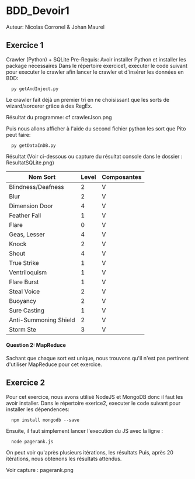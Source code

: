# BDD_Devoir1
Auteur: Nicolas Corronel & Johan Maurel

## Exercice 1

Crawler (Python) + SQLite
Pre-Requis: Avoir installer Python et installer les package nécessaires
Dans le répertoire exercice1, executer le code suivant pour executer le crawler afin lancer le crawler et d'insérer les données en BDD:
```
  py getAndInject.py
```
Le crawler fait déjà un premier tri en ne choisissant que les sorts de wizard/sorcerer grâce à des RegEx. 

Résultat du programme: cf crawlerJson.png

Puis nous allons afficher à l'aide du second fichier python les sort que Pito peut faire: 
```
  py getDataInDB.py
```
Résultat (Voir ci-dessous ou capture du résultat console dans le dossier : ResultatSQLite.png)


| Nom Sort | Level | Composantes |
| ------- | -------- | ------- |
| Blindness/Deafness | 2 | V |
| Blur | 2 | V |
| Dimension Door | 4 | V |
| Feather Fall | 1 | V |
| Flare | 0 | V |
| Geas, Lesser | 4 | V |
| Knock | 2 | V |
| Shout | 4 | V |
| True Strike | 1 | V |
| Ventriloquism |  1 | V |
| Flare Burst | 1 | V |
| Steal Voice | 2 | V |
| Buoyancy | 2 | V |
| Sure Casting | 1 | V |
| Anti-Summoning Shield | 2 | V |
| Storm Ste | 3 | V |

#### Question 2: MapReduce
Sachant que chaque sort est unique, nous trouvons qu'il n'est pas pertinent d'utiliser MapReduce pour cet exercice.

## Exercice 2
Pour cet exercice, nous avons utilisé NodeJS et MongoDB donc il faut les avoir installer.
Dans le répertoire exerice2, executer le code suivant pour installer les dépendences: 

```
  npm install mongodb --save
```
Ensuite, il faut simplement lancer l'execution du JS avec la ligne :
```
  node pagerank.js
```
On peut voir qu'après plusieurs itérations, les résultats
Puis, après 20 itérations, nous obtenons les résultats attendus.

Voir capture : pagerank.png


